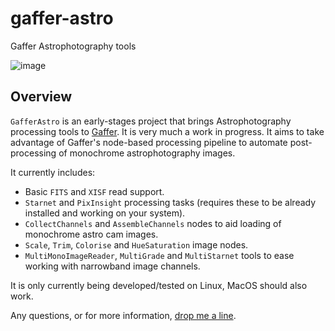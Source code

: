 # gaffer-astro
Gaffer Astrophotography tools

![image](https://user-images.githubusercontent.com/896779/107218096-0ff59480-6a07-11eb-803d-5200eeb00c0d.png)

## Overview

`GafferAstro` is an early-stages project that brings Astrophotography processing tools to [Gaffer](https://www.gafferhq.org). It is very much a work in progress. It aims to take advantage of Gaffer's node-based processing pipeline to automate post-processing of monochrome astrophotography images.

It currently includes:

 - Basic `FITS` and `XISF` read support.
 - `Starnet` and `PixInsight` processing tasks (requires these to be already installed and working on your system).
 - `CollectChannels` and `AssembleChannels` nodes to aid loading of monochrome astro cam images.
 - `Scale`, `Trim`, `Colorise` and `HueSaturation` image nodes.
 - `MultiMonoImageReader`, `MultiGrade` and `MultiStarnet` tools to ease working with narrowband image channels.
 
 It is only currently being developed/tested on Linux, MacOS should also work.
 
 Any questions, or for more information, [drop me a line](mailto:info@tomcowland.com).
